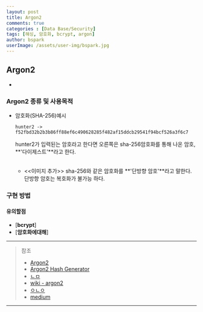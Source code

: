 ```yaml
---
layout: post
title: Argon2
comments: true
categories : [Data Base/Security]
tags: [해싱, 암호화, bcrypt, argon]
author: bspark
userImage: /assets/user-img/bspark.jpg
---
```



## Argon2 
 - 

### Argon2 종류 및 사용목적 
  - 암호화(SHA-256)예시
    ```
    hunter2 -> f52fbd32b2b3b86ff88ef6c490628285f482af15ddcb29541f94bcf526a3f6c7
    ```
    hunter2가 입력된는 암호라고 한다면 오른쪽은 sha-256암호화를 통해 나온 암호, **'다이제스트'**라고 한다. <br>  <br>  

    + <<이미지 추가>>
    sha-256와 같은 암호화를 **'단방향 암호'**라고 말한다.<br>
    단방향 암호는 복호화가 불가능 하다.  <br>  

### 구현 방법

#### 유의할점




 - [**bcrypt**]
 - [**암호화에대해**] 

---
> 참조  
>  - [Argon2](https://argon2-cffi.readthedocs.io/en/stable/argon2.html)
>  - [Argon2 Hash Generator](https://argon2.online/)
>  - [ㄴㅁ](https://github.com/p-h-c/phc-winner-argon2)
>  - [wiki - argon2](https://en.wikipedia.org/wiki/Argon2)
>  - [ㅇㄴㅇ](https://crypto.stackexchange.com/questions/30785/password-hashing-security-of-argon2-versus-bcrypt-pbkdf2/30786)
> - [medium](https://medium.com/analytics-vidhya/password-hashing-pbkdf2-scrypt-bcrypt-and-argon2-e25aaf41598e)

---